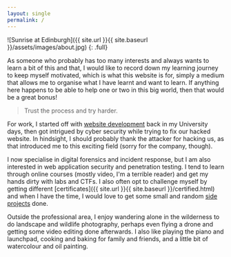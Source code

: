 ```yaml
---
layout: single
permalink: /
---
```


![Sunrise at Edinburgh]({{ site.url }}{{ site.baseurl }}/assets/images/about.jpg)
{: .full}

As someone who probably has too many interests and always wants to learn a bit of this and that, I would like to record down my learning journey to keep myself motivated, which is what this website is for, simply a medium that allows me to organise what I have learnt and want to learn. If anything here happens to be able to help one or two in this big world, then that would be a great bonus!

> Trust the process and try harder.

For work, I started off with [website development](https://hhyleung.github.io/demo) back in my University days, then got intrigued by cyber security while trying to fix our hacked website. In hindsight, I should probably thank the attacker for hacking us, as that introduced me to this exciting field (sorry for the company, though).

I now specialise in digital forensics and incident response, but I am also interested in web application security and penetration testing. I tend to learn through online courses (mostly video, I'm a terrible reader) and get my hands dirty with labs and CTFs. I also often opt to challenge myself by getting different [certificates]({{ site.url }}{{ site.baseurl }}/certified.html) and when I have the time, I would love to get some small and random [side projects](https://github.com/hhyleung) done.

Outside the professional area, I enjoy wandering alone in the wilderness to do landscape and wildlife photography, perhaps even flying a drone and getting some video editing done afterwards. I also like playing the piano and launchpad, cooking and baking for family and friends, and a little bit of watercolour and oil painting.